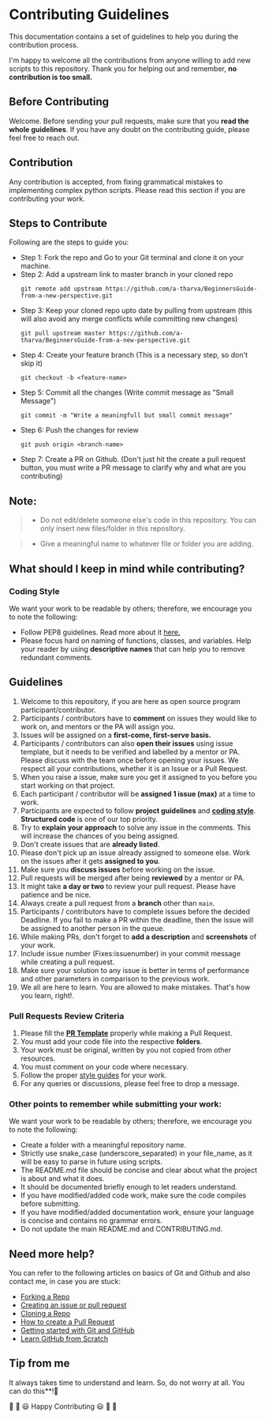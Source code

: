 # Contributing Guidelines

This documentation contains a set of guidelines to help you during the contribution process. 

I'm happy to welcome all the contributions from anyone willing to add new scripts to this repository. Thank you for helping out and remember,
**no contribution is too small.**


## Before Contributing

Welcome. Before sending your pull requests, make sure that you **read the whole guidelines**. If you have any doubt on the contributing guide, please feel free to reach out.


## Contribution

Any contribution is accepted, from fixing grammatical mistakes to implementing complex python scripts. Please read this section if you are contributing your work.


## Steps to Contribute

Following are the steps to guide you:

* Step 1: Fork the repo and Go to your Git terminal and  clone it on your machine.
* Step 2: Add a upstream link to master branch in your cloned repo
    ```
    git remote add upstream https://github.com/a-tharva/BeginnersGuide-from-a-new-perspective.git
    ```
* Step 3: Keep your cloned repo upto date by pulling from upstream (this will also avoid any merge conflicts while committing new changes)
    ```
    git pull upstream master https://github.com/a-tharva/BeginnersGuide-from-a-new-perspective.git
    ```
* Step 4: Create your feature branch (This is a necessary step, so don't skip it)
    ```
    git checkout -b <feature-name>
    ```
* Step 5: Commit all the changes (Write commit message as "Small Message")
    ```
    git commit -m "Write a meaningfull but small commit message"
    ```
* Step 6: Push the changes for review
    ```
    git push origin <branch-name>
    ```
* Step 7: Create a PR on Github. (Don't just hit the create a pull request button, you must write a PR message to clarify why and what are you contributing)


## Note:

> - Do not edit/delete someone else's code in this repository. You can only insert new files/folder in this repository.

> - Give a meaningful name to whatever file or folder you are adding.


## What should I keep in mind while contributing?

### Coding Style

We want your work to be readable by others; therefore, we encourage you to note the following:

- Follow PEP8 guidelines. Read more about it <a href="https://pep8.org/"> here. </a>
- Please focus hard on naming of functions, classes, and variables.  Help your reader by using __descriptive names__ that can help you to remove redundant comments.


## Guidelines

1. Welcome to this repository, if you are here as open source program participant/contributor.
2. Participants / contributors have to **comment** on issues they would like to work on, and mentors or the PA will assign you.
3. Issues will be assigned on a **first-come, first-serve basis.**
4. Participants / contributors can also **open their issues** using issue template, but it needs to be verified and labelled by a mentor or PA. Please discuss with the team once before opening your issues. We respect all your contributions, whether it is an Issue or a Pull Request.
5. When you raise a issue, make sure you get it assigned to you before you start working on that project.
6. Each participant / contributor will be **assigned 1 issue (max)** at a time to work.
7. Participants are expected to follow **project guidelines** and [**coding style**](https://pep8.org/"). **Structured code** is one of our top priority.
8. Try to **explain your approach** to solve any issue in the comments. This will increase the chances of you being assigned.
9. Don't create issues that are **already listed**.
10. Please don't pick up an issue already assigned to someone else. Work on the issues after it gets **assigned to you**.
11. Make sure you **discuss issues** before working on the issue.
12. Pull requests will be merged after being **reviewed** by a mentor or PA.
13. It might take **a day or two** to review your pull request. Please have patience and be nice.
14. Always create a pull request from a **branch** other than `main`.
15. Participants / contributors have to complete issues before the decided Deadline. If you fail to make a PR within the deadline, then the issue will be assigned to another person in the queue.
16. While making PRs, don't forget to **add a description** and **screenshots** of your work.
17. Include issue number (Fixes:issuenumber) in your commit message while creating a pull request.
18. Make sure your solution to any issue is better in terms of performance and other parameters in comparison to the previous work.
19. We all are here to learn. You are allowed to make mistakes. That's how you learn, right!.


### Pull Requests Review Criteria

1. Please fill the **[PR Template](https://github.com/a-tharva/Weird-codes/blob/master/.github/pullrequest_template.md)** properly while making a Pull Request.
2. You must add your code file into the respective **folders**.
3. Your work must be original, written by you not copied from other resources.
4. You must comment on your code where necessary.
5. Follow the proper [style guides](https://google.github.io/styleguide/) for your work.
6. For any queries or discussions, please feel free to drop a message.


### Other points to remember while submitting your work:

We want your work to be readable by others; therefore, we encourage you to note the following:

- Create a folder with a meaningful repository name. 
- Strictly use snake_case (underscore_separated) in your file_name, as it will be easy to parse in future using scripts.
- The README.md file should be concise and clear about what the project is about and what it does.
- It should be documented briefly enough to let readers understand.
- If you have modified/added code work, make sure the code compiles before submitting.
- If you have modified/added documentation work, ensure your language is concise and contains no grammar errors.
- Do not update the main README.md and CONTRIBUTING.md.


## Need more help?
You can refer to the following articles on basics of Git and Github and also contact me, in case you are stuck:
- [Forking a Repo](https://help.github.com/en/github/getting-started-with-github/fork-a-repo)
- [Creating an issue or pull request](https://help.github.com/en/desktop/contributing-to-projects/creating-an-issue-or-pull-request)
- [Cloning a Repo](https://docs.github.com/en/desktop/contributing-and-collaborating-using-github-desktop/adding-and-cloning-repositories/cloning-a-repository-from-github-to-github-desktop)
- [How to create a Pull Request](https://opensource.com/article/19/7/create-pull-request-github)
- [Getting started with Git and GitHub](https://towardsdatascience.com/getting-started-with-git-and-github-6fcd0f2d4ac6)
- [Learn GitHub from Scratch](https://lab.github.com/githubtraining/introduction-to-github)


## Tip from me
It always takes time to understand and learn. So, do not worry at all. You can do this**!💪


🎉 🎊 😃 Happy Contributing 😃 🎊 🎉
